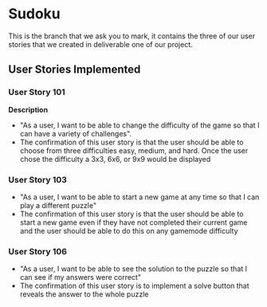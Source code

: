# Sudoku
This is the branch that we ask you to mark, it contains the three of our user stories that we created in deliverable one of our project.

## User Stories Implemented
### User Story 101
**Description**
- "As a user, I want to be able to change the difficulty of the game so that I can have a variety of challenges".
- The confirmation of this user story is that the user should be able to choose from three difficulties easy, medium, and hard. Once the user
chose the difficulty a 3x3, 6x6, or 9x9 would be displayed 

### User Story 103
- "As a user, I want to be able to start a new game at any time so that I can play a different puzzle"
- The confirmation of this user story is that the user should be able to start a new game even if they have not completed their 
current game and the user should be able to do this on any gamemode difficulty

### User Story 106
- "As a user, I want to be able to see the solution to the puzzle so that I can see if my answers were correct"
- The confirmation of this user story is to implement a solve button that reveals the answer to the whole puzzle
